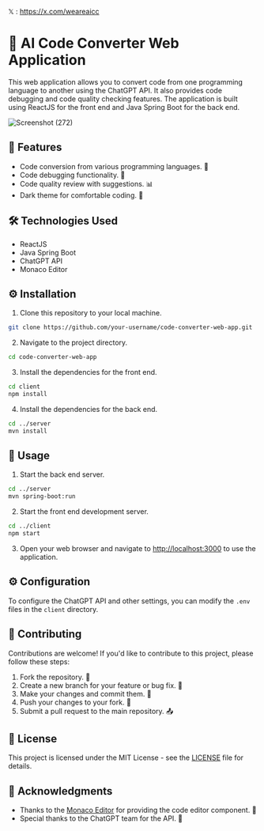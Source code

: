 𝕏 : https://x.com/weareaicc

# 🚀 AI Code Converter Web Application

This web application allows you to convert code from one programming language to another using the ChatGPT API. It also provides code debugging and code quality checking features. The application is built using ReactJS for the front end and Java Spring Boot for the back end.

![Screenshot (272)](https://github.com/Abhii-07/AI-Code-Converter/assets/97459166/8e37ba05-5d63-407b-80b4-838853228870)

## 🌟 Features

- Code conversion from various programming languages. 🔄
- Code debugging functionality. 🐞
- Code quality review with suggestions. 📊
- Dark theme for comfortable coding. 🌙

## 🛠️ Technologies Used

- ReactJS
- Java Spring Boot
- ChatGPT API
- Monaco Editor

## ⚙️ Installation

1. Clone this repository to your local machine.

```bash
git clone https://github.com/your-username/code-converter-web-app.git
```

2. Navigate to the project directory.

```bash
cd code-converter-web-app
```

3. Install the dependencies for the front end.

```bash
cd client
npm install
```

4. Install the dependencies for the back end.

```bash
cd ../server
mvn install
```

## 🚀 Usage

1. Start the back end server.

```bash
cd ../server
mvn spring-boot:run
```

2. Start the front end development server.

```bash
cd ../client
npm start
```

3. Open your web browser and navigate to [http://localhost:3000](http://localhost:3000) to use the application.

## ⚙️ Configuration

To configure the ChatGPT API and other settings, you can modify the `.env` files in the `client` directory.

## 🤝 Contributing

Contributions are welcome! If you'd like to contribute to this project, please follow these steps:

1. Fork the repository. 🍴
2. Create a new branch for your feature or bug fix. 🌿
3. Make your changes and commit them. 💾
4. Push your changes to your fork. 🚀
5. Submit a pull request to the main repository. 📤

## 📄 License

This project is licensed under the MIT License - see the [LICENSE](LICENSE) file for details.

## 🙏 Acknowledgments

- Thanks to the [Monaco Editor](https://github.com/microsoft/monaco-editor) for providing the code editor component. 👏
- Special thanks to the ChatGPT team for the API. 🌟
```

